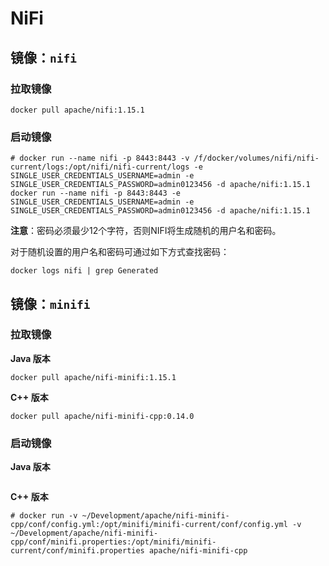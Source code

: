 # NiFi

## 镜像：`nifi`

### 拉取镜像

```shell
docker pull apache/nifi:1.15.1
```

### 启动镜像

```shell
# docker run --name nifi -p 8443:8443 -v /f/docker/volumes/nifi/nifi-current/logs:/opt/nifi/nifi-current/logs -e SINGLE_USER_CREDENTIALS_USERNAME=admin -e SINGLE_USER_CREDENTIALS_PASSWORD=admin0123456 -d apache/nifi:1.15.1
docker run --name nifi -p 8443:8443 -e SINGLE_USER_CREDENTIALS_USERNAME=admin -e SINGLE_USER_CREDENTIALS_PASSWORD=admin0123456 -d apache/nifi:1.15.1
```

**注意**：密码必须最少12个字符，否则NIFI将生成随机的用户名和密码。

对于随机设置的用户名和密码可通过如下方式查找密码：

```
docker logs nifi | grep Generated
```

## 镜像：`minifi`

### 拉取镜像

**Java 版本**

```shell
docker pull apache/nifi-minifi:1.15.1
```

**C++ 版本**

```shell
docker pull apache/nifi-minifi-cpp:0.14.0
```

### 启动镜像

**Java 版本**

```shell

```

**C++ 版本**

```shell
# docker run -v ~/Development/apache/nifi-minifi-cpp/conf/config.yml:/opt/minifi/minifi-current/conf/config.yml -v ~/Development/apache/nifi-minifi-cpp/conf/minifi.properties:/opt/minifi/minifi-current/conf/minifi.properties apache/nifi-minifi-cpp
```